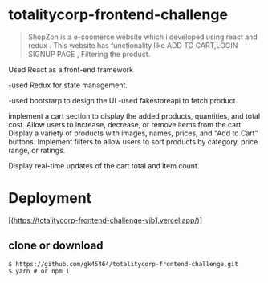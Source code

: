 # totalitycorp-frontend-challenge

> ShopZon  is a e-coomerce website  which i developed using  react and redux . This website has functionality like ADD TO CART,LOGIN SIGNUP PAGE ,
> Filtering the product.


>



Used React as a front-end framework 

-used Redux for state management.

-used bootstarp to design the UI
-used fakestoreapi to fetch product.


implement a cart section to display the added products, quantities, and total cost. Allow users to increase, decrease, or remove items from the cart. 
Display a variety of products with images, names, prices, and "Add to Cart" buttons. Implement filters to allow users to sort products by category, price range, or ratings. 

Display real-time updates of the cart total and item count. 

# Deployment

[(https://totalitycorp-frontend-challenge-vjb1.vercel.app/)]




## clone or download
```terminal
$ https://github.com/gk45464/totalitycorp-frontend-challenge.git
$ yarn # or npm i

